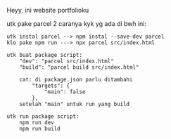 Heyy, ini website portfolioku

utk pake parcel 2 caranya kyk yg ada di bwh ini:

    utk instal parcel --> npm instal --save-dev parcel
    klo pake npm run ---> npx parcel src/index.html

    utk buat package script:
        "dev": "parcel src/index.html"
        "build": "parcel build src/index.html"

        cat: di package.json parlu ditambahi
            "targets": {
                "main": false
            },
        setelah "main" untuk run yang build

    utk run package script:
        npm run dev
        npm run build
